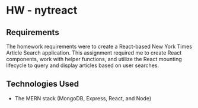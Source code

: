 # HW - nytreact 

## Requirements

The homework requirements were to create a React-based New York Times Article Search application. This assignment required me to create React components, work with helper functions, and utilize the React mounting lifecycle to query and display articles based on user searches.

## Technologies Used

- The MERN stack (MongoDB, Express, React, and Node)

